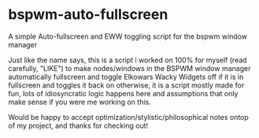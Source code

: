 # bspwm-auto-fullscreen
A simple Auto-fullscreen and EWW toggling script for the bspwm window manager

Just like the name says, this is a script i worked on 100% for myself (read carefully, "LIKE") to make nodes/windows in the BSPWM window manager automatically fullscreen and toggle Elkowars Wacky Widgets off
if it is in fullscreen and toggles it back on otherwise, it is a script mostly made for fun, lots of idiosyncratic logic happens here and assumptions that only make sense if you were me working on this.

Would be happy to accept optimization/stylistic/philosophical notes ontop of my project, and thanks for checking out!
